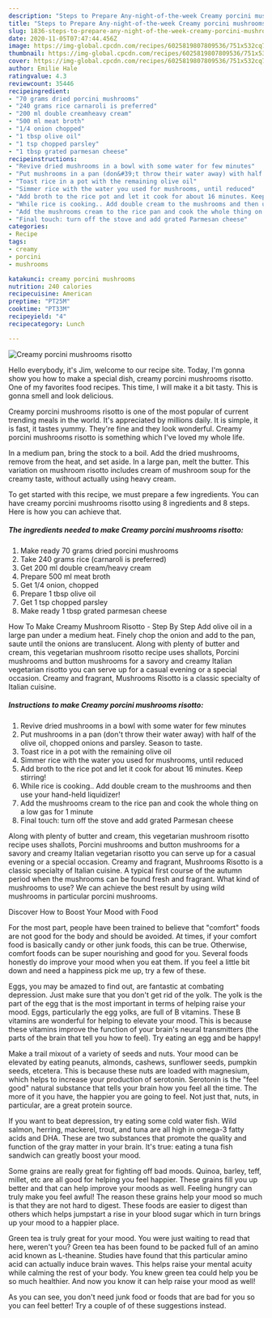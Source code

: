 ```yaml
---
description: "Steps to Prepare Any-night-of-the-week Creamy porcini mushrooms risotto"
title: "Steps to Prepare Any-night-of-the-week Creamy porcini mushrooms risotto"
slug: 1836-steps-to-prepare-any-night-of-the-week-creamy-porcini-mushrooms-risotto
date: 2020-11-05T07:47:44.456Z
image: https://img-global.cpcdn.com/recipes/6025819807809536/751x532cq70/creamy-porcini-mushrooms-risotto-recipe-main-photo.jpg
thumbnail: https://img-global.cpcdn.com/recipes/6025819807809536/751x532cq70/creamy-porcini-mushrooms-risotto-recipe-main-photo.jpg
cover: https://img-global.cpcdn.com/recipes/6025819807809536/751x532cq70/creamy-porcini-mushrooms-risotto-recipe-main-photo.jpg
author: Emilie Hale
ratingvalue: 4.3
reviewcount: 35446
recipeingredient:
- "70 grams dried porcini mushrooms"
- "240 grams rice carnaroli is preferred"
- "200 ml double creamheavy cream"
- "500 ml meat broth"
- "1/4 onion chopped"
- "1 tbsp olive oil"
- "1 tsp chopped parsley"
- "1 tbsp grated parmesan cheese"
recipeinstructions:
- "Revive dried mushrooms in a bowl with some water for few minutes"
- "Put mushrooms in a pan (don&#39;t throw their water away) with half of the olive oil, chopped onions and parsley. Season to taste."
- "Toast rice in a pot with the remaining olive oil"
- "Simmer rice with the water you used for mushrooms, until reduced"
- "Add broth to the rice pot and let it cook for about 16 minutes. Keep stirring!"
- "While rice is cooking.. Add double cream to the mushrooms and then use your hand-held liquidizer!"
- "Add the mushrooms cream to the rice pan and cook the whole thing on a low gas for 1 minute"
- "Final touch: turn off the stove and add grated Parmesan cheese"
categories:
- Recipe
tags:
- creamy
- porcini
- mushrooms

katakunci: creamy porcini mushrooms 
nutrition: 240 calories
recipecuisine: American
preptime: "PT25M"
cooktime: "PT33M"
recipeyield: "4"
recipecategory: Lunch

---
```



![Creamy porcini mushrooms risotto](https://img-global.cpcdn.com/recipes/6025819807809536/751x532cq70/creamy-porcini-mushrooms-risotto-recipe-main-photo.jpg)

Hello everybody, it's Jim, welcome to our recipe site. Today, I'm gonna show you how to make a special dish, creamy porcini mushrooms risotto. One of my favorites food recipes. This time, I will make it a bit tasty. This is gonna smell and look delicious.

Creamy porcini mushrooms risotto is one of the most popular of current trending meals in the world. It's appreciated by millions daily. It is simple, it is fast, it tastes yummy. They're fine and they look wonderful. Creamy porcini mushrooms risotto is something which I've loved my whole life.

In a medium pan, bring the stock to a boil. Add the dried mushrooms, remove from the heat, and set aside. In a large pan, melt the butter. This variation on mushroom risotto includes cream of mushroom soup for the creamy taste, without actually using heavy cream.


To get started with this recipe, we must prepare a few ingredients. You can have creamy porcini mushrooms risotto using 8 ingredients and 8 steps. Here is how you can achieve that.

<!--inarticleads1-->

##### The ingredients needed to make Creamy porcini mushrooms risotto:

1. Make ready 70 grams dried porcini mushrooms
1. Take 240 grams rice (carnaroli is preferred)
1. Get 200 ml double cream/heavy cream
1. Prepare 500 ml meat broth
1. Get 1/4 onion, chopped
1. Prepare 1 tbsp olive oil
1. Get 1 tsp chopped parsley
1. Make ready 1 tbsp grated parmesan cheese


How To Make Creamy Mushroom Risotto - Step By Step Add olive oil in a large pan under a medium heat. Finely chop the onion and add to the pan, saute until the onions are translucent. Along with plenty of butter and cream, this vegetarian mushroom risotto recipe uses shallots, Porcini mushrooms and button mushrooms for a savory and creamy Italian vegetarian risotto you can serve up for a casual evening or a special occasion. Creamy and fragrant, Mushrooms Risotto is a classic specialty of Italian cuisine. 

<!--inarticleads2-->

##### Instructions to make Creamy porcini mushrooms risotto:

1. Revive dried mushrooms in a bowl with some water for few minutes
1. Put mushrooms in a pan (don&#39;t throw their water away) with half of the olive oil, chopped onions and parsley. Season to taste.
1. Toast rice in a pot with the remaining olive oil
1. Simmer rice with the water you used for mushrooms, until reduced
1. Add broth to the rice pot and let it cook for about 16 minutes. Keep stirring!
1. While rice is cooking.. Add double cream to the mushrooms and then use your hand-held liquidizer!
1. Add the mushrooms cream to the rice pan and cook the whole thing on a low gas for 1 minute
1. Final touch: turn off the stove and add grated Parmesan cheese


Along with plenty of butter and cream, this vegetarian mushroom risotto recipe uses shallots, Porcini mushrooms and button mushrooms for a savory and creamy Italian vegetarian risotto you can serve up for a casual evening or a special occasion. Creamy and fragrant, Mushrooms Risotto is a classic specialty of Italian cuisine. A typical first course of the autumn period when the mushrooms can be found fresh and fragrant. What kind of mushrooms to use? We can achieve the best result by using wild mushrooms in particular porcini mushrooms. 

Discover How to Boost Your Mood with Food


For the most part, people have been trained to believe that "comfort" foods are not good for the body and should be avoided. At times, if your comfort food is basically candy or other junk foods, this can be true. Otherwise, comfort foods can be super nourishing and good for you. Several foods honestly do improve your mood when you eat them. If you feel a little bit down and need a happiness pick me up, try a few of these.

Eggs, you may be amazed to find out, are fantastic at combating depression. Just make sure that you don't get rid of the yolk. The yolk is the part of the egg that is the most important in terms of helping raise your mood. Eggs, particularly the egg yolks, are full of B vitamins. These B vitamins are wonderful for helping to elevate your mood. This is because these vitamins improve the function of your brain's neural transmitters (the parts of the brain that tell you how to feel). Try eating an egg and be happy!

Make a trail mixout of a variety of seeds and nuts. Your mood can be elevated by eating peanuts, almonds, cashews, sunflower seeds, pumpkin seeds, etcetera. This is because these nuts are loaded with magnesium, which helps to increase your production of serotonin. Serotonin is the "feel good" natural substance that tells your brain how you feel all the time. The more of it you have, the happier you are going to feel. Not just that, nuts, in particular, are a great protein source.

If you want to beat depression, try eating some cold water fish. Wild salmon, herring, mackerel, trout, and tuna are all high in omega-3 fatty acids and DHA. These are two substances that promote the quality and function of the gray matter in your brain. It's true: eating a tuna fish sandwich can greatly boost your mood. 

Some grains are really great for fighting off bad moods. Quinoa, barley, teff, millet, etc are all good for helping you feel happier. These grains fill you up better and that can help improve your moods as well. Feeling hungry can truly make you feel awful! The reason these grains help your mood so much is that they are not hard to digest. These foods are easier to digest than others which helps jumpstart a rise in your blood sugar which in turn brings up your mood to a happier place.

Green tea is truly great for your mood. You were just waiting to read that here, weren't you? Green tea has been found to be packed full of an amino acid known as L-theanine. Studies have found that this particular amino acid can actually induce brain waves. This helps raise your mental acuity while calming the rest of your body. You knew green tea could help you be so much healthier. And now you know it can help raise your mood as well!

As you can see, you don't need junk food or foods that are bad for you so you can feel better! Try  a  couple of  of  these  suggestions  instead.

